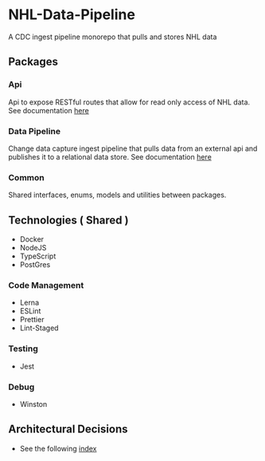 # NHL-Data-Pipeline

A CDC ingest pipeline monorepo that pulls and stores NHL data

## Packages

### Api

Api to expose RESTful routes that allow for read only access of NHL data.
See documentation [here](packages/api/README.md)

### Data Pipeline

Change data capture ingest pipeline that pulls data from an external api and publishes it to
a relational data store. See documentation [here](packages/data-pipeline/README.md)

### Common

Shared interfaces, enums, models and utilities between packages.

## Technologies ( Shared )

- Docker
- NodeJS
- TypeScript
- PostGres

### Code Management

- Lerna
- ESLint
- Prettier
- Lint-Staged

### Testing

- Jest

### Debug

- Winston

## Architectural Decisions

- See the following [index](arch-decisions/index.md)
